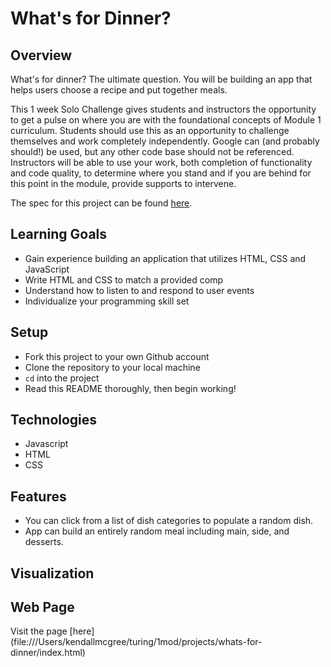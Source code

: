 # What's for Dinner?

## Overview

What's for dinner? The ultimate question. You will be building an app that helps users choose a recipe and put together meals. 

This 1 week Solo Challenge gives students and instructors the opportunity to get a pulse on where you are with the foundational concepts of Module 1 curriculum. Students should use this as an opportunity to challenge themselves and work completely independently. Google can (and probably should!) be used, but any other code base should not be referenced. Instructors will be able to use your work, both completion of functionality and code quality, to determine where you stand and if you are behind for this point in the module, provide supports to intervene.

The spec for this project can be found [here](https://frontend.turing.io/projects/module-1/dinner.html). 

## Learning Goals

- Gain experience building an application that utilizes HTML, CSS and JavaScript
- Write HTML and CSS to match a provided comp
- Understand how to listen to and respond to user events
- Individualize your programming skill set

## Setup

- Fork this project to your own Github account
- Clone the repository to your local machine
- `cd` into the project
- Read this README thoroughly, then begin working!

## Technologies

- Javascript
- HTML
- CSS


## Features

- You can click from a list of dish categories to populate a random dish.
- App can build an entirely random meal including main, side, and desserts. 

## Visualization

## Web Page
Visit the page [here] (file:///Users/kendallmcgree/turing/1mod/projects/whats-for-dinner/index.html)
